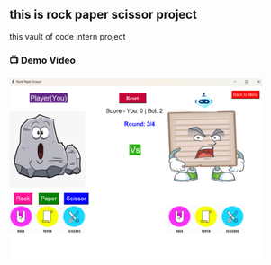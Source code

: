 ##  this is rock paper scissor **project**
this vault of code intern project




<h3>📺 Demo Video</h3>

<a href="https://youtu.be/h7aLM6nbdR4?si=ez2dnoBF5Usn3m4L" target="_blank">
  <img src="images/thumbnail.png" alt="Watch the video" width="450"/>
</a>

